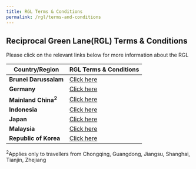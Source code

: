 ```yaml
---
title: RGL Terms & Conditions
permalink: /rgl/terms-and-conditions
---
```


## **Reciprocal Green Lane(RGL) Terms & Conditions**

Please click on the relevant links below for more information about the RGL

<table>
<thead>
  <tr>
    <th>Country/Region</th>
    <th>RGL Terms & Conditions</th>
  </tr>
</thead>
<tbody>
<tr>
    <td><b>Brunei Darussalam</b></td>
      <td style="text-align:left;"><a href="/brunei/rgl/terms-and-conditions">Click here</a></td>
  </tr>
  <tr>
    <td><b>Germany</b></td>
      <td style="text-align:left;"><a href="/germany/rgl/terms-and-conditions">Click here</a></td>
  </tr>
    <tr>
      <td><b>Mainland China<sup>2</sup></b></td>
      <td style="text-align:left;"><a href="/china/rgl/terms-and-conditions">Click here</a></td>
  </tr>
  <tr>
    <td ><b>Indonesia</b></td>
       <td style=" text-align:left;"><a href="/indonesia/rgl/terms-and-conditions">Click here</a></td>
  </tr>
  <tr>
    <td ><b>Japan</b></td>
       <td style=" text-align:left;"><a href="/japan/rgl/terms-and-conditions">Click here</a></td>
  </tr>
     <tr>
    <td ><b>Malaysia</b></td>
       <td style=" text-align:left;"><a href="/malaysia/rgl/terms-and-conditions">Click here</a></td>
  </tr>
       <tr>
    <td ><b>Republic of Korea</b></td>
       <td style=" text-align:left;"><a href="/rok/rgl/terms-and-conditions">Click here</a></td>
  </tr>
  </tbody>
  </table>
  
  <sup>2</sup>Applies only to travellers from Chongqing, Guangdong, Jiangsu, Shanghai, Tianjin, Zhejiang
